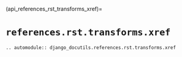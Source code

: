 (api_references_rst_transforms_xref)=

# `references.rst.transforms.xref`

```{eval-rst}
.. automodule:: django_docutils.references.rst.transforms.xref
```
